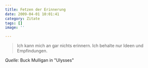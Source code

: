 ```yaml
---
title: Fetzen der Erinnerung
date: 2009-04-01 10:01:41
category: Zitate
tags: []
image: ''

---
```


> Ich kann mich an gar nichts erinnern. Ich behalte nur Ideen und Empfindungen.


*Quelle:* Buck Mulligan in "Ulysses"
